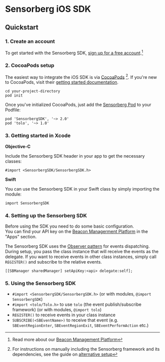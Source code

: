 # Sensorberg iOS SDK

## Quickstart

### 1. Create an account

To get started with the Sensorberg SDK, [sign up for a free account](https://manage.sensorberg.com/#/signup).[^1]

[^1]: Read more about our [Beacon Management Platform](https://sensorberg.zendesk.com)

### 2. CocoaPods setup

The easiest way to integrate the iOS SDK is via [CocoaPods](https://cocoapods.org/) [^2]. If you're new to CocoaPods, visit their [getting started documentation](https://guides.cocoapods.org/using/getting-started.html).

````
cd your-project-directory    
pod init
````

Once you've initialized CocoaPods, just add the [Sensorberg Pod](https://cocoapods.org/pods/SensorbergSDK) to your Podfile:

````
pod 'SensorbergSDK', '~> 2.0'
pod 'tolo', '~> 1.0'
````
[^2]: For instructions on manually including the Sensorberg framework and its dependencies, see the guide on [alternative setup](http://link)

### 3. Getting started in Xcode

**Objective-C**

Include the Sensorberg SDK header in your app to get the necessary classes:

`#import <SensorbergSDK/SensorbergSDK.h>`

**Swift**

You can use the Sensorberg SDK in your Swift class by simply importing the module:

`import SensorbergSDK`

### 4. Setting up the Sensorberg SDK

Before using the SDK you need to do some basic configuration.  
You can find your API key on the [Beacon Managerment Platform](https://manage.sensorberg.com) in the "Apps" section.

The Sensorberg SDK uses the [Observer pattern](http://codentrick.com/observer-pattern-in-mobile-eventbus-and-notificationcenter/) for events dispatching.
During setup, you pass the class instance that will receive the events as the delegate.
If you want to receive events in other class instances, simply call `REGISTER()` and subscribe to the relative events.

`[[SBManager sharedManager] setApiKey:<api> delegate:self];`


### 5. Using the Sensorberg SDK

- `#import <SensorbergSDK/SensorbergSDK.h>` (or with modules, `@import SensorbergSDK`)
- `#import <tolo/Tolo.h>` to use `tolo` (the event publish/subscribe framework) (or with modules, `@import tolo`)
- `REGISTER()` to receive events in your class instance  
- `SUBSCRIBE(<SBEventName>)` to receive that event (e.g. `SBEventRegionEnter`, `SBEventRegionExit`, `SBEventPerformAction` etc.)  
